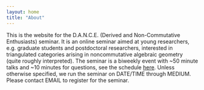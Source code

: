 ```yaml
---
layout: home
title: "About"
---
```

This is the website for the D.A.N.C.E. (Derived and Non-Commutative Enthusiasts) seminar.
It is an online seminar aimed at young researchers, e.g. graduate students and postdoctoral researchers, interested in triangulated categories arising in noncommutative algebraic geometry (quite roughly interpreted).
The seminar is a biweekly event with ~50 minute talks and ~10 minutes for questions, see the schedule [here](https://danceseminar.github.io/schedule).
Unless otherwise specified, we run the seminar on DATE/TIME through MEDIUM.
Please contact EMAIL to register for the seminar.
